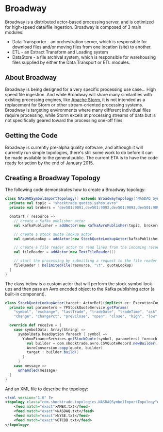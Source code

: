 Broadway
====

Broadway is a distributed actor-based processing server, and is optimized for high-speed data/file ingestion. Broadway is composed
of 3 main modules:

* Data Transporter - an orchestration server, which is responsible for download files and/or moving files from one location (site) to another.
* ETL - an Extract Transform and Loading system
* DataStore - a file archival system, which is responsible for warehousing files supplied by either the Data Transport or ETL modules.

## About Broadway

Broadway is being designed for a very specific processing use case... High speed file ingestion. And while Broadway will
share many similarities with existing processing engines, like <a href="http://storm.apache.org/" target="storm">Apache Storm</a>,
it is not intended as a replacement for Storm or other stream-oriented processing systems. Broadway is targeting
environments where many different individual files require processing, while Storm excels at processing streams of data
but is not specifically geared toward the processing one-off files.

## Getting the Code

Broadway is currently pre-alpha quality software, and although it will currently run simple topologies, there's still
some work to do before it can be made available to the general public. The current ETA is to have the code ready for
action by the end of January 2015.

## Creating a Broadway Topology

The following code demonstrates how to create a Broadway topology:

```scala
class NASDAQSymbolImportTopology() extends BroadwayTopology("NASDAQ Symbol Import Topology") {
  private val topic = "shocktrade.quotes.yahoo.avro"
  private val brokers = "dev501:9091,dev501:9092,dev501:9093,dev501:9094,dev501:9095,dev501:9096"

  onStart { resource =>
    // create a Kafka publisher actor
    val kafkaPublisher = addActor(new KafkaAvroPublisher(topic, brokers))

    // create a stock quote lookup actor
    val quoteLookup = addActor(new StockQuoteLookupActor(kafkaPublisher))

    // create a file reader actor to read lines from the incoming resource
    val fileReader = addActor(new TextFileReader())

    // start the processing by submitting a request to the file reader actor
    fileReader ! DelimitedFile(resource, "\t", quoteLookup)
  }
}
```

The class below is a custom actor that will perform the stock symbol look-ups and then pass an Avro encoded object
to the Kafka publishing actor (a built-in component).

```scala
class StockQuoteLookupActor(target: ActorRef)(implicit ec: ExecutionContext) extends Actor {
  private val parameters = YFStockQuoteService.getParams(
    "symbol", "exchange", "lastTrade", "tradeDate", "tradeTime", "ask", "bid",
    "change", "changePct", "prevClose", "open", "close", "high", "low", "volume", "marketCap", "errorMessage")

  override def receive = {
    case symbolData: Array[String] =>
      symbolData.headOption foreach { symbol =>
        YahooFinanceServices.getStockQuote(symbol, parameters) foreach { quote =>
          val builder = com.shocktrade.avro.CSVQuoteRecord.newBuilder()
          AvroConversion.copy(quote, builder)
          target ! builder.build()
        }
      }
    case message =>
      unhandled(message)
  }
}
```

And an XML file to describe the topology:

```xml
<?xml version="1.0" ?>
<topology class="com.shocktrade.topologies.NASDAQSymbolImportTopology">
    <feed match="exact">AMEX.txt</feed>
    <feed match="exact">NASDAQ.txt</feed>
    <feed match="exact">NYSE.txt</feed>
    <feed match="exact">OTCBB.txt</feed>
</topology>
```
